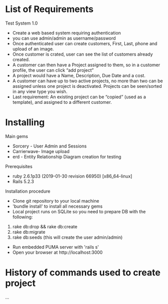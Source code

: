 # List of Requirements 
Test System 1.0

* Create a web based system requiring authentication  
* you can use admin/admin as username/password    
* Once authenticated user can create customers, First, Last, phone and upload of an image.
* Once customer is crated, user can see the list of customers already created.
* A customer can then have a Project assigned to them, so in a customer profile, the user can click “add project”
* A project would have a Name, Description, Due Date and a cost.
* A customer can have up to two active projects, no more than two can be assigned unless one project is deactivated. Projects can be   seen/sorted in any view type you wish.
* Last requirement: An existing project can be “copied” (used as a template), and assigned to a different customer.

# Installing
Main gems
* Sorcery - User Admin and Sessions
* Carrierwave- Image upload 
* erd - Entity Relationship Diagram creation for testing

Prerequisites 
* ruby 2.6.1p33 (2019-01-30 revision 66950) [x86_64-linux]
* Rails 5.2.3

Installation procedure 

* Clone git repository to your local machine
* 'bundle install' to install all necessary gems 
* Local project runs on SQLite so you need to prepare DB with the following:

1. rake db:drop && rake db:create 
2. rake db:migrate
3. rake db:seeds (this will create the user admin/admin)

* Run embedded PUMA server with 'rails s'
* Open your browser at http://localhost:3000

# History of commands used to create project
...